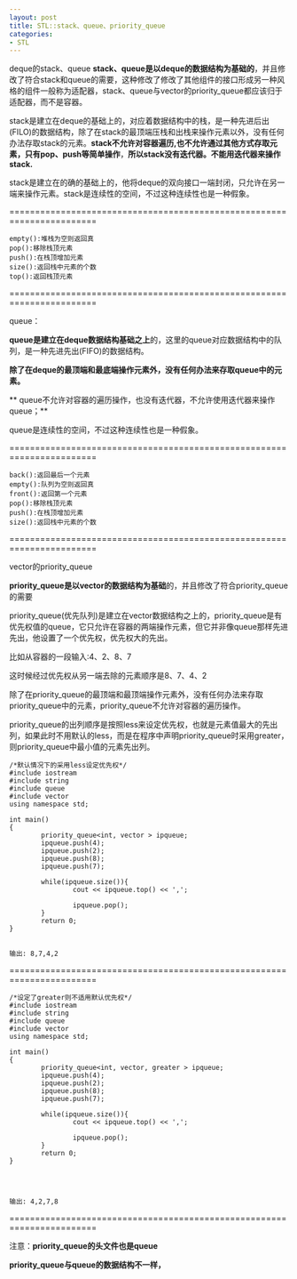 ```yaml
---
layout: post
title: STL::stack、queue、priority_queue
categories:
- STL
---
```


deque的stack、queue
**stack、queue是以deque的数据结构为基础的**，并且修改了符合stack和queue的需要，这种修改了修改了其他组件的接口形成另一种风格的组件一般称为适配器，stack、queue与vector的priority_queue都应该归于适配器，而不是容器。

stack是建立在deque的基础上的，对应着数据结构中的栈，是一种先进后出(FILO)的数据结构，除了在stack的最顶端压栈和出栈来操作元素以外，没有任何办法存取stack的元素。**stack不允许对容器遍历,也不允许通过其他方式存取元素，只有pop、push等简单操作**，**所以stack没有迭代器。不能用迭代器来操作stack.**

stack是建立在的确的基础上的，他将deque的双向接口一端封闭，只允许在另一端来操作元素。stack是连续性的空间，不过这种连续性也是一种假象。

=======================================================================

	empty():堆栈为空则返回真
	pop():移除栈顶元素
	push():在栈顶增加元素
	size():返回栈中元素的个数
	top():返回栈顶元素

=======================================================================

queue：

**queue是建立在deque数据结构基础之上**的，这里的queue对应数据结构中的队列，是一种先进先出(FIFO)的数据结构。

**除了在deque的最顶端和最底端操作元素外，没有任何办法来存取queue中的元素。**

** queue不允许对容器的遍历操作，也没有迭代器，不允许使用迭代器来操作queue；**

queue是连续性的空间，不过这种连续性也是一种假象。

=======================================================================

	back():返回最后一个元素
	empty():队列为空则返回真
	front():返回第一个元素
	pop():移除栈顶元素
	push():在栈顶增加元素
	size():返回栈中元素的个数

=======================================================================

vector的priority_queue

**priority_queue是以vector的数据结构为基础**的，并且修改了符合priority_queue的需要

priority_queue(优先队列)是建立在vector数据结构之上的，priority_queue是有优先权值的queue，它只允许在容器的两端操作元素，但它并非像queue那样先进先出，他设置了一个优先权，优先权大的先出。

比如从容器的一段输入:4、2、8、7

这时候经过优先权从另一端去除的元素顺序是8、7、4、2

除了在priority_queue的最顶端和最顶端操作元素外，没有任何办法来存取priority_queue中的元素，priority_queue不允许对容器的遍历操作。

priority_queue的出列顺序是按照less来设定优先权，也就是元素值最大的先出列，如果此时不用默认的less，而是在程序中声明priority_queue时采用greater，则priority_queue中最小值的元素先出列。

    
    /*默认情况下的采用less设定优先权*/
    #include iostream
    #include string
    #include queue
    #include vector
    using namespace std;
    
    int main()
    {
            priority_queue<int, vector > ipqueue;
            ipqueue.push(4);
            ipqueue.push(2);
            ipqueue.push(8);
            ipqueue.push(7);
    
            while(ipqueue.size()){
                    cout << ipqueue.top() << ',';
    
                    ipqueue.pop();
            }
            return 0;
    }

    
    输出: 8,7,4,2

=======================================================================

    /*设定了greater则不适用默认优先权*/
    #include iostream
    #include string
    #include queue
    #include vector
    using namespace std;
    
    int main()
    {
            priority_queue<int, vector, greater > ipqueue;
            ipqueue.push(4);
            ipqueue.push(2);
            ipqueue.push(8);
            ipqueue.push(7);
    
            while(ipqueue.size()){
                    cout << ipqueue.top() << ',';
    
                    ipqueue.pop();
            }
            return 0;
    }



    
    输出: 4,2,7,8

=======================================================================

注意：**priority_queue的头文件也是queue**

**priority_queue与queue的数据结构不一样，**
